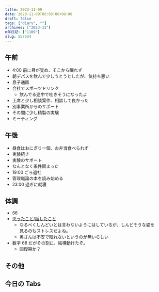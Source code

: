 ```yaml
---
title: 2023-11-09
date: 2023-11-09T00:00:00+09:00
draft: false
tags: ["diary", ""]
archives: ["2023-11"]
n年日記: ["1109"]
slug: 557534
---
```


## 午前

- 4:00 前に目が覚め、そこから眠れず
- 朝デパスを飲んで少しうとうとしたが、気持ち悪い
- 息子通園
- 会社でスポーツドリンク
  - 飲んでる途中で吐きそうになったよ
- 上席と少し相談案件、相談して良かった
- 別事業所からのサポート
- その間に少し精製の実験
- ミーティング

## 午後

- 昼食はおにぎり一個、お弁当食べられず
- 実験続き
- 実験のサポート
- なんとなく条件固まった
- 19:00 ごろ退社
- 管理職論の本を読み始める
- 23:00 過ぎに就寝

## 体調

- 66
- [思ったこと/話したこと](https://scrapbox.io/sk85/%E6%80%9D%E3%81%A3%E3%81%9F%E3%81%93%E3%81%A8%2F%E8%A9%B1%E3%81%97%E3%81%9F%E3%81%93%E3%81%A8#654cd8592cbdec0000a5c77e)
  - なるべくしんどいとは言わないようにはしているが、しんどそうな姿を見るのもストレスだよね。
  - 奥さんは不安で眠れないというのが無いらしい
- 数字 68 だがその割に、結構動けたぞ。
  - 回復期か？

## その他

## 今日の Tabs
